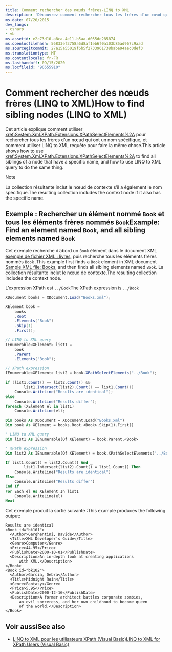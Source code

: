 ```yaml
---
title: Comment rechercher des nœuds frères-LINQ to XML
description: 'Découvrez comment rechercher tous les frères d’un nœud qui ont un nom spécifique. Deux méthodes sont affichées : l’une utilise XPathSelectElements, l’autre utilise LINQ to XML requête.'
ms.date: 07/20/2015
dev_langs:
- csharp
- vb
ms.assetid: e2c73d10-a8ca-4e11-b5aa-d055de285874
ms.openlocfilehash: 56833ef3758a6d8af1eb6f0a103b85ad967c9aad
ms.sourcegitcommit: 27a15a55019f6b5f2733961738babe94aec0def3
ms.translationtype: MT
ms.contentlocale: fr-FR
ms.lasthandoff: 09/15/2020
ms.locfileid: "90555910"
---
```

# <a name="how-to-find-sibling-nodes-linq-to-xml"></a><span data-ttu-id="1c240-104">Comment rechercher des nœuds frères (LINQ to XML)</span><span class="sxs-lookup"><span data-stu-id="1c240-104">How to find sibling nodes (LINQ to XML)</span></span>

<span data-ttu-id="1c240-105">Cet article explique comment utiliser <xref:System.Xml.XPath.Extensions.XPathSelectElements%2A> pour rechercher tous les frères d’un nœud qui ont un nom spécifique, et comment utiliser LINQ to XML requête pour faire la même chose.</span><span class="sxs-lookup"><span data-stu-id="1c240-105">This article shows how to use <xref:System.Xml.XPath.Extensions.XPathSelectElements%2A> to find all siblings of a node that have a specific name, and how to use LINQ to XML query to do the same thing.</span></span>

> [!NOTE]
> <span data-ttu-id="1c240-106">La collection résultante inclut le nœud de contexte s’il a également le nom spécifique.</span><span class="sxs-lookup"><span data-stu-id="1c240-106">The resulting collection includes the context node if it also has the specific name.</span></span>

## <a name="example-find-an-element-named-book-and-all-sibling-elements-named-book"></a><span data-ttu-id="1c240-107">Exemple : Rechercher un élément nommé `Book` et tous les éléments frères nommés `Book`</span><span class="sxs-lookup"><span data-stu-id="1c240-107">Example: Find an element named `Book`, and all sibling elements named `Book`</span></span>

<span data-ttu-id="1c240-108">Cet exemple recherche d’abord un `Book` élément dans le document XML [exemple de fichier XML : livres](sample-xml-file-books.md), puis recherche tous les éléments frères nommés `Book` .</span><span class="sxs-lookup"><span data-stu-id="1c240-108">This example first finds a `Book` element in XML document [Sample XML file: Books](sample-xml-file-books.md), and then finds all sibling elements named `Book`.</span></span> <span data-ttu-id="1c240-109">La collection résultante inclut le nœud de contexte.</span><span class="sxs-lookup"><span data-stu-id="1c240-109">The resulting collection includes the context node.</span></span>

<span data-ttu-id="1c240-110">L’expression XPath est `../Book`</span><span class="sxs-lookup"><span data-stu-id="1c240-110">The XPath expression is `../Book`</span></span>

```csharp
XDocument books = XDocument.Load("Books.xml");

XElement book =
    books
    .Root
    .Elements("Book")
    .Skip(1)
    .First();

// LINQ to XML query
IEnumerable<XElement> list1 =
    book
    .Parent
    .Elements("Book");

// XPath expression
IEnumerable<XElement> list2 = book.XPathSelectElements("../Book");

if (list1.Count() == list2.Count() &&
        list1.Intersect(list2).Count() == list1.Count())
    Console.WriteLine("Results are identical");
else
    Console.WriteLine("Results differ");
foreach (XElement el in list1)
    Console.WriteLine(el);
```

```vb
Dim books As XDocument = XDocument.Load("Books.xml")
Dim book As XElement = books.Root.<Book>.Skip(1).First()

' LINQ to XML query
Dim list1 As IEnumerable(Of XElement) = book.Parent.<Book>

' XPath expression
Dim list2 As IEnumerable(Of XElement) = book.XPathSelectElements("../Book")

If list1.Count() = list2.Count() And _
        list1.Intersect(list2).Count() = list1.Count() Then
    Console.WriteLine("Results are identical")
Else
    Console.WriteLine("Results differ")
End If
For Each el As XElement In list1
    Console.WriteLine(el)
Next
```

<span data-ttu-id="1c240-111">Cet exemple produit la sortie suivante :</span><span class="sxs-lookup"><span data-stu-id="1c240-111">This example produces the following output:</span></span>

```output
Results are identical
<Book id="bk101">
  <Author>Garghentini, Davide</Author>
  <Title>XML Developer's Guide</Title>
  <Genre>Computer</Genre>
  <Price>44.95</Price>
  <PublishDate>2000-10-01</PublishDate>
  <Description>An in-depth look at creating applications
      with XML.</Description>
</Book>
<Book id="bk102">
  <Author>Garcia, Debra</Author>
  <Title>Midnight Rain</Title>
  <Genre>Fantasy</Genre>
  <Price>5.95</Price>
  <PublishDate>2000-12-16</PublishDate>
  <Description>A former architect battles corporate zombies,
      an evil sorceress, and her own childhood to become queen
      of the world.</Description>
</Book>
```

## <a name="see-also"></a><span data-ttu-id="1c240-112">Voir aussi</span><span class="sxs-lookup"><span data-stu-id="1c240-112">See also</span></span>

- [<span data-ttu-id="1c240-113">LINQ to XML pour les utilisateurs XPath (Visual Basic)</span><span class="sxs-lookup"><span data-stu-id="1c240-113">LINQ to XML for XPath Users (Visual Basic)</span></span>](./comparison-xpath-linq-xml.md)
